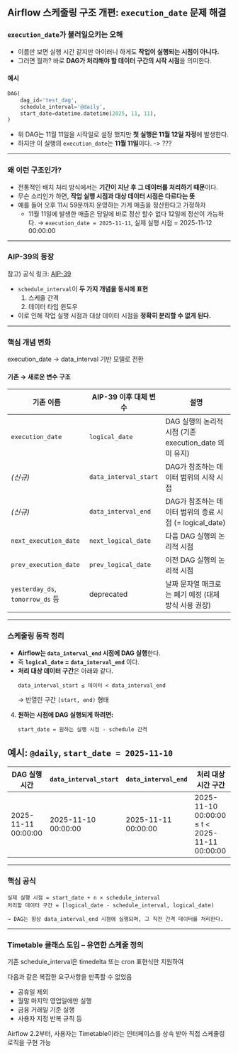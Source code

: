 
## Airflow 스케줄링 구조 개편: `execution_date` 문제 해결

### `execution_date`가 불러일으키는 오해
- 이름만 보면 실행 시간 같지만 아이러니 하게도 **작업이 실행되는 시점이 아니다.**
- 그러면 뭘까? 바로 **DAG가 처리해야 할 데이터 구간의 시작 시점**을 의미한다.

#### 예시
```python
DAG(
    dag_id='test_dag',
    schedule_interval='@daily',
    start_date=datetime.datetime(2025, 11, 11),
)
```
- 위 DAG는 11월 11일을 시작일로 설정 했지만 **첫 실행은 11월 12일 자정**에 발생한다.
- 하지만 이 실행의 `execution_date`는 **11월 11일**이다. -> ???

---

### 왜 이런 구조인가?
- 전통적인 배치 처리 방식에서는 **기간이 지난 후 그 데이터를 처리하기 때문**이다.
- 무슨 소리인가 하면, **작업 실행 시점과 대상 데이터 시점은 다르다는 뜻**
- 예를 들어 오후 11시 59분까지 운영하는 가게 매출을 정산한다고 가정하자 
  - 11월 11일에 발생한 매출은 당일에 바로 정산 할수 없다 12일에 정산이 가능하다.
  → `execution_date = 2025-11-11`, 실제 실행 시점 = 2025-11-12 00:00:00


---

### AIP-39의 등장
참고) 공식 링크: [AIP-39](https://cwiki.apache.org/confluence/display/AIRFLOW/AIP-39%2BRicher%2Bscheduler_interval)

- `schedule_interval`이 **두 가지 개념을 동시에 표현**
  1. 스케줄 간격
  2. 데이터 타임 윈도우
- 이로 인해 작업 실행 시점과 대상 데이터 시점을 **정확히 분리할 수 없게 된다.**

---

### 핵심 개념 변화
execution_date → data_interval 기반 모델로 전환
#### 기존 → 새로운 변수 구조
| 기존 이름                         | AIP-39 이후 대체 변수               | 설명 |
|----------------------------------|------------------------------------|------|
| `execution_date`                | `logical_date`                     | DAG 실행의 논리적 시점 (기존 execution_date 의미 유지) |
| *(신규)*                        | `data_interval_start`             | DAG가 참조하는 데이터 범위의 시작 시점 |
| *(신규)*                        | `data_interval_end`               | DAG가 참조하는 데이터 범위의 종료 시점 (= logical_date) |
| `next_execution_date`           | `next_logical_date`               | 다음 DAG 실행의 논리적 시점 |
| `prev_execution_date`           | `prev_logical_date`               | 이전 DAG 실행의 논리적 시점 |
| `yesterday_ds`, `tomorrow_ds` 등 | deprecated                        | 날짜 문자열 매크로는 폐기 예정 (대체 방식 사용 권장) |

---

### 스케줄링 동작 정리

- **Airflow는 `data_interval_end` 시점에 DAG 실행**한다.
- 즉 **`logical_date` = `data_interval_end`** 이다.
- **처리 대상 데이터 구간**은 아래와 같다.  
   ```
   data_interval_start ≤ 데이터 < data_interval_end
   ```
   → 반열린 구간 `[start, end)` 형태

4. **원하는 시점에 DAG 실행되게 하려면:**  
   ```
   start_date = 원하는 실행 시점 - schedule 간격
   ```

## 예시: `@daily`, `start_date = 2025-11-10`

| DAG 실행 시간       | `data_interval_start`   | `data_interval_end`     | 처리 대상 시간 구간                    |
|---------------------|--------------------------|--------------------------|----------------------------------------|
| 2025-11-11 00:00:00 | 2025-11-10 00:00:00      | 2025-11-11 00:00:00      | 2025-11-10 00:00:00 ≤ t < 2025-11-11 00:00:00 |

---

### 핵심 공식

```text
실제 실행 시점 = start_date + n × schedule_interval  
처리할 데이터 구간 = [logical_date - schedule_interval, logical_date)
```

```text
→ DAG는 항상 data_interval_end 시점에 실행되며, 그 직전 간격 데이터를 처리한다.
```

---

### Timetable 클래스 도입 – 유연한 스케줄 정의
기존 schedule_interval은 timedelta 또는 cron 표현식만 지원하여 

다음과 같은 복잡한 요구사항을 만족할 수 없었음
- 공휴일 제외
- 월말 마지막 영업일에만 실행
- 금융 거래일 기준 실행
- 사용자 지정 반복 규칙 등

Airflow 2.2부터, 사용자는 Timetable이라는 인터페이스를 상속 받아 직접 스케줄링 로직을 구현 가능